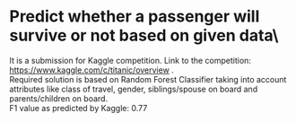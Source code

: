 # Predict whether a passenger will survive or not based on given data\ 
It is a submission for Kaggle competition. Link to the competition: https://www.kaggle.com/c/titanic/overview .\
Required solution is based on Random Forest Classifier taking into account attributes like class of travel, gender, siblings/spouse on board and parents/children on board.\
F1 value as predicted by Kaggle: 0.77
